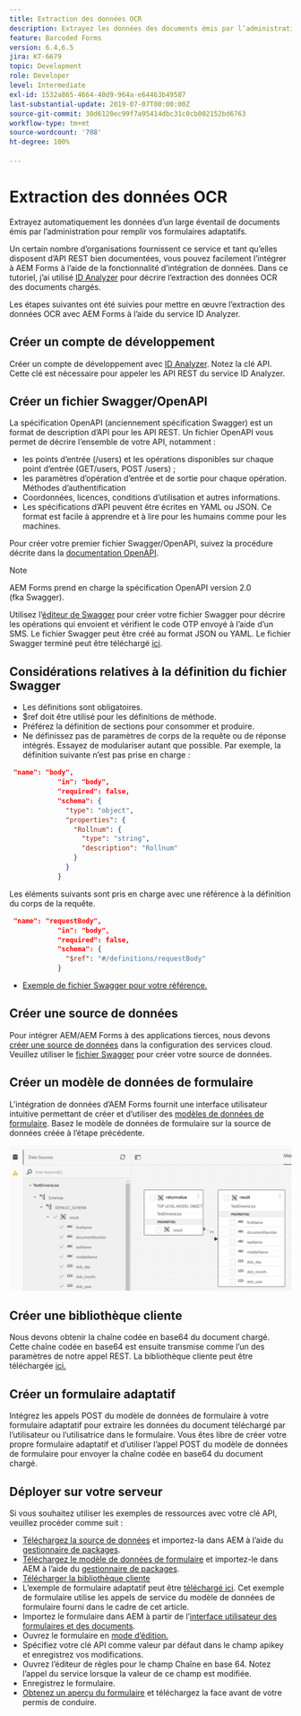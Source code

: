 ```yaml
---
title: Extraction des données OCR
description: Extrayez les données des documents émis par l’administration pour remplir les formulaires.
feature: Barcoded Forms
version: 6.4,6.5
jira: KT-6679
topic: Development
role: Developer
level: Intermediate
exl-id: 1532a865-4664-40d9-964a-e64463b49587
last-substantial-update: 2019-07-07T00:00:00Z
source-git-commit: 30d6120ec99f7a95414dbc31c0cb002152bd6763
workflow-type: tm+mt
source-wordcount: '708'
ht-degree: 100%

---
```


# Extraction des données OCR

Extrayez automatiquement les données d’un large éventail de documents émis par l’administration pour remplir vos formulaires adaptatifs.

Un certain nombre d’organisations fournissent ce service et tant qu’elles disposent d’API REST bien documentées, vous pouvez facilement l’intégrer à AEM Forms à l’aide de la fonctionnalité d’intégration de données. Dans ce tutoriel, j’ai utilisé [ID Analyzer](https://www.idanalyzer.com/) pour décrire l’extraction des données OCR des documents chargés.

Les étapes suivantes ont été suivies pour mettre en œuvre l’extraction des données OCR avec AEM Forms à l’aide du service ID Analyzer.

## Créer un compte de développement

Créer un compte de développement avec [ID Analyzer](https://portal.idanalyzer.com/signin.html). Notez la clé API. Cette clé est nécessaire pour appeler les API REST du service ID Analyzer.

## Créer un fichier Swagger/OpenAPI

La spécification OpenAPI (anciennement spécification Swagger) est un format de description d’API pour les API REST. Un fichier OpenAPI vous permet de décrire l’ensemble de votre API, notamment :

* les points d’entrée (/users) et les opérations disponibles sur chaque point d’entrée (GET/users, POST /users) ;
* les paramètres d’opération d’entrée et de sortie pour chaque opération.
Méthodes d’authentification
* Coordonnées, licences, conditions d’utilisation et autres informations.
* Les spécifications d’API peuvent être écrites en YAML ou JSON. Ce format est facile à apprendre et à lire pour les humains comme pour les machines.

Pour créer votre premier fichier Swagger/OpenAPI, suivez la procédure décrite dans la [documentation OpenAPI](https://swagger.io/docs/specification/2-0/basic-structure/).

>[!NOTE]
> AEM Forms prend en charge la spécification OpenAPI version 2.0 (fka Swagger).

Utilisez l’[éditeur de Swagger](https://editor.swagger.io/) pour créer votre fichier Swagger pour décrire les opérations qui envoient et vérifient le code OTP envoyé à l’aide d’un SMS. Le fichier Swagger peut être créé au format JSON ou YAML. Le fichier Swagger terminé peut être téléchargé [ici](assets/drivers-license-swagger.zip).

## Considérations relatives à la définition du fichier Swagger

* Les définitions sont obligatoires.
* $ref doit être utilisé pour les définitions de méthode.
* Préférez la définition de sections pour consommer et produire.
* Ne définissez pas de paramètres de corps de la requête ou de réponse intégrés. Essayez de modulariser autant que possible. Par exemple, la définition suivante n’est pas prise en charge :

```json
 "name": "body",
            "in": "body",
            "required": false,
            "schema": {
              "type": "object",
              "properties": {
                "Rollnum": {
                  "type": "string",
                  "description": "Rollnum"
                }
              }
            }
```

Les éléments suivants sont pris en charge avec une référence à la définition du corps de la requête.

```json
 "name": "requestBody",
            "in": "body",
            "required": false,
            "schema": {
              "$ref": "#/definitions/requestBody"
            }
```

* [Exemple de fichier Swagger pour votre référence.](assets/sample-swagger.json)

## Créer une source de données

Pour intégrer AEM/AEM Forms à des applications tierces, nous devons [créer une source de données](https://experienceleague.adobe.com/docs/experience-manager-learn/forms/ic-web-channel-tutorial/parttwo.html?lang=fr) dans la configuration des services cloud. Veuillez utiliser le [fichier Swagger](assets/drivers-license-swagger.zip) pour créer votre source de données.

## Créer un modèle de données de formulaire

L’intégration de données d’AEM Forms fournit une interface utilisateur intuitive permettant de créer et d’utiliser des [modèles de données de formulaire](https://experienceleague.adobe.com/docs/experience-manager-65/forms/form-data-model/create-form-data-models.html?lang=fr). Basez le modèle de données de formulaire sur la source de données créée à l’étape précédente.

![Modèle de données de formulaire.](assets/test-dl-fdm.PNG)

## Créer une bibliothèque cliente

Nous devons obtenir la chaîne codée en base64 du document chargé. Cette chaîne codée en base64 est ensuite transmise comme l’un des paramètres de notre appel REST.
La bibliothèque cliente peut être téléchargée [ici.](assets/drivers-license-client-lib.zip)

## Créer un formulaire adaptatif

Intégrez les appels POST du modèle de données de formulaire à votre formulaire adaptatif pour extraire les données du document téléchargé par l’utilisateur ou l’utilisatrice dans le formulaire. Vous êtes libre de créer votre propre formulaire adaptatif et d’utiliser l’appel POST du modèle de données de formulaire pour envoyer la chaîne codée en base64 du document chargé.

## Déployer sur votre serveur

Si vous souhaitez utiliser les exemples de ressources avec votre clé API, veuillez procéder comme suit :

* [Téléchargez la source de données](assets/drivers-license-source.zip) et importez-la dans AEM à l’aide du [gestionnaire de packages](http://localhost:4502/crx/packmgr/index.jsp).
* [Téléchargez le modèle de données de formulaire](assets/drivers-license-fdm.zip) et importez-le dans AEM à l’aide du [gestionnaire de packages](http://localhost:4502/crx/packmgr/index.jsp).
* [Télécharger la bibliothèque cliente](assets/drivers-license-client-lib.zip)
* L’exemple de formulaire adaptatif peut être [téléchargé ici](assets/adaptive-form-dl.zip). Cet exemple de formulaire utilise les appels de service du modèle de données de formulaire fourni dans le cadre de cet article.
* Importez le formulaire dans AEM à partir de l’[interface utilisateur des formulaires et des documents](http://localhost:4502/aem/forms.html/content/dam/formsanddocuments).
* Ouvrez le formulaire en [mode d’édition.](http://localhost:4502/editor.html/content/forms/af/driverslicenseandpassport.html)
* Spécifiez votre clé API comme valeur par défaut dans le champ apikey et enregistrez vos modifications.
* Ouvrez l’éditeur de règles pour le champ Chaîne en base 64. Notez l’appel du service lorsque la valeur de ce champ est modifiée.
* Enregistrez le formulaire.
* [Obtenez un aperçu du formulaire](http://localhost:4502/content/dam/formsanddocuments/driverslicenseandpassport/jcr:content?wcmmode=disabled) et téléchargez la face avant de votre permis de conduire.

